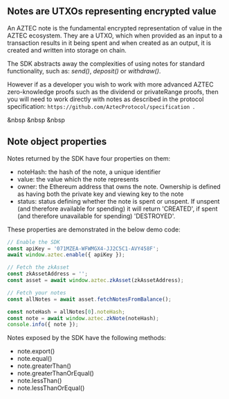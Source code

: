 ## Notes are UTXOs representing encrypted value
An AZTEC note is the fundamental encrypted representation of value in the AZTEC ecosystem. They are a UTXO, which when provided as an input to a transaction results in it being spent and when created as an output, it is created and written into storage on chain.

The SDK abstracts away the complexities of using notes for standard functionality, such as: _send()_, _deposit()_ or _withdraw()_. 

However if as a developer you wish to work with more advanced AZTEC zero-knowledge proofs such as the dividend or privateRange proofs, then you will need to work directly with notes as described in the protocol specification: `https://github.com/AztecProtocol/specification `.

&nbsp
&nbsp
&nbsp

## Note object properties
Notes returned by the SDK have four properties on them:
- noteHash: the hash of the note, a unique identifier
- value: the value which the note represents
- owner: the Ethereum address that owns the note. Ownership is defined as having both the private key and viewing key to the note
- status: status defining whether the note is spent or unspent. If unspent (and therefore available for spending) it will return 'CREATED', if spent (and therefore unavailable for spending) 'DESTROYED'.

These properties are demonstrated in the below demo code:
```js
// Enable the SDK
const apiKey = '071MZEA-WFWMGX4-JJ2C5C1-AVY458F';
await window.aztec.enable({ apiKey });

// Fetch the zkAsset
const zkAssetAddress = '';
const asset = await window.aztec.zkAsset(zkAssetAddress);

// Fetch your notes
const allNotes = await asset.fetchNotesFromBalance();

const noteHash = allNotes[0].noteHash;
const note = await window.aztec.zkNote(noteHash);
console.info({ note });
```

Notes exposed by the SDK have the following methods:
- note.export()
- note.equal()
- note.greaterThan()
- note.greaterThanOrEqual()
- note.lessThan()
- note.lessThanOrEqual()

